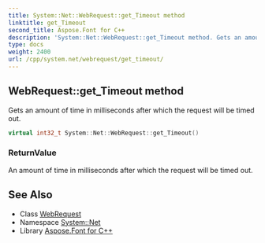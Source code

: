 ```yaml
---
title: System::Net::WebRequest::get_Timeout method
linktitle: get_Timeout
second_title: Aspose.Font for C++
description: 'System::Net::WebRequest::get_Timeout method. Gets an amount of time in milliseconds after which the request will be timed out in C++.'
type: docs
weight: 2400
url: /cpp/system.net/webrequest/get_timeout/
---
```

## WebRequest::get_Timeout method


Gets an amount of time in milliseconds after which the request will be timed out.

```cpp
virtual int32_t System::Net::WebRequest::get_Timeout()
```


### ReturnValue

An amount of time in milliseconds after which the request will be timed out.

## See Also

* Class [WebRequest](../)
* Namespace [System::Net](../../)
* Library [Aspose.Font for C++](../../../)
